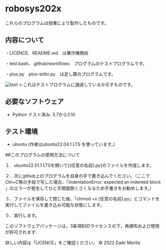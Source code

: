 # robosys202x

これらのプログラムは授業により製作したものです。



## 内容について

・LICENCE、README.md　は著作権関係

・test.bash、.github/workflows　プログラムのテストプログラムです。

・plus.py　plus-stdin.py　は足し算のプログラムです。

![test](https://github.com/moritaddaiki/robosys202x/actions/workflows/test.yml/badge.svg)
<-これはテストプログラムに通過しているか示すものです。


## 必要なソフトウェア
* Python
  テスト済み: 3.7から3.10

## テスト環境
* ubuntu
(作者はubuntu22.04.1 LTS を使っています。)


##このプログラムの使用方法について

１．ubuntu22.01.1 LTSを開いて[(任意の名前).py]のファイルを作成します。

２．次にgithub上のプログラムを自身の手で書き込んでください。（ここでCtrl+C等の手段で写した場合、「IndentationError: expected an indented block 」のエラーが発生してひと手間面倒くさくなるため手書きをお勧めします。）

３．ファイルを保存して閉じた後、「chmod +x (任意の名前).py」とコマンドを実行してファイルを書き込み可能な状態にします。

５．実行します。






このソフトウェアパッケージは，3条項BSDライセンスの下，再頒布および使用が許可されます.

詳しい内容は「LICENCE」をご確認ください。
 © 2022 Daiki Morita
